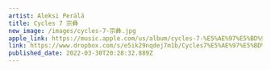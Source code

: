 ```yaml
---
artist: Aleksi Perälä
title: Cycles 7 宗彝
new_image: /images/cycles-7-宗彝.jpg
apple_link: https://music.apple.com/us/album/cycles-7-%E5%AE%97%E5%BD%9D/1612683776
link: https://www.dropbox.com/s/e5ik29nqdej7m1b/Cycles7%E5%AE%97%E5%BD%9D.zip?dl=1
published_date: 2022-03-30T20:28:32.889Z
---
```

